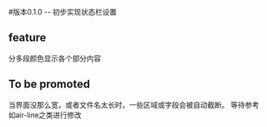 #版本0.1.0 -- 初步实现状态栏设置

## feature

分多段颜色显示各个部分内容

## To be promoted

当界面没那么宽，或者文件名太长时，一些区域或字段会被自动截断。
等待参考如air-line之类进行修改

